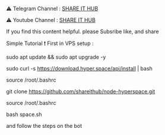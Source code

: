⚠️ Telegram Channel : [SHARE IT HUB](https://t.me/SHAREITHUB_COM)

⚠️ Youtube Channel  : [SHARE IT HUB](https://www.youtube.com/channel/UCUvH2S-T6T_hc7DjxhVd28A)

If you find this content helpful. please Subsribe like, and share

Simple Tutorial ❗️
First in VPS setup :

sudo apt update && sudo apt upgrade -y

sudo curl -s https://download.hyper.space/api/install | bash

source /root/.bashrc

git clone https://github.com/shareithub/node-hyperspace.git

source /root/.bashrc

bash space.sh


and follow the steps on the bot
